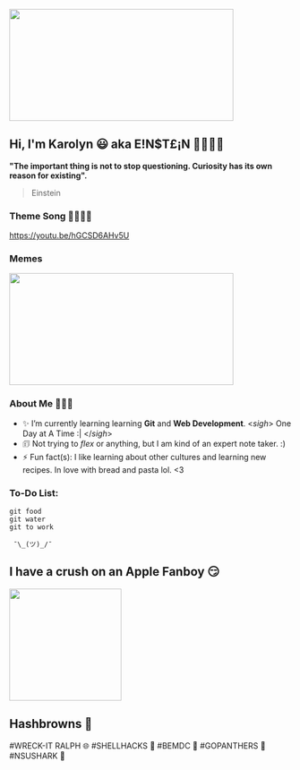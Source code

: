 
<img src="https://user-images.githubusercontent.com/54687648/126887046-70dba670-d85a-4ed5-b449-a91f1fafdcfd.gif" 
     width="400" 
     height="200" />

## Hi, I'm Karolyn 😃 aka E!N$T£¡N 👩🏾‍🔬🧪

**"The important thing is not to stop questioning. Curiosity has its own reason for existing".**
> Einstein


### Theme Song 👩🏾‍🚀🚀
https://youtu.be/hGCSD6AHv5U

### Memes
<img src="https://user-images.githubusercontent.com/54687648/197384963-c576a61e-cf17-4bfb-8ddd-200fdb9d2814.jpg" 
     width="400" 
     height="200" />
     

     

### About Me 👩🏾‍🏫

- ✨ I’m currently learning learning **Git** and **Web Development**. <*sigh*> One Day at A Time :| </*sigh*>
- 🗊  Not trying to _flex_ or anything, but I am kind of an expert note taker. :)
- ⚡ Fun fact(s): I like learning about other cultures and learning new recipes. In love with bread and pasta lol. <3


### To-Do List:

```
git food
git water
git to work
```

     ¯\_(ツ)_/¯ 


## I have a crush on an Apple Fanboy 😏

<img src="https://user-images.githubusercontent.com/54687648/197334847-cf9bc8d7-6d67-4af6-a6ea-eb5fad6bcb25.jpg" 
     width="200" 
     height="200" />
     
## Hashbrowns 🥔
#WRECK-IT RALPH 🌐 #SHELLHACKS 🐚 #BEMDC 🌟 #GOPANTHERS 🐾 #NSUSHARK 🦈



